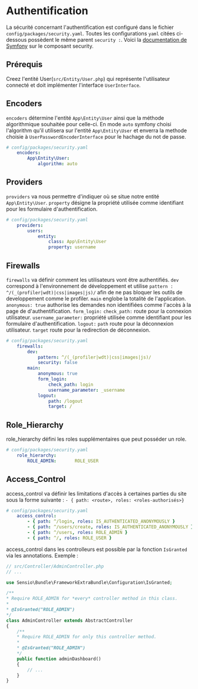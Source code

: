 # Authentification

La sécurité concernant l'authentification est configuré dans le fichier `config/packages/security.yaml`.
Toutes les configurations `yaml` citées ci-dessous possèdent le même parent `security :`.
Voici la [documentation de Symfony](https://symfony.com/doc/5.1/security.html) sur le composant security.

## Prérequis
Creez l'entité User(`src/Entity/User.php`) qui représente l'utilisateur connecté et doit implémenter l'interface `UserInterface`. 

## Encoders
`encoders` détermine l'entité `App\Entity\User` ainsi que la méthode algorithmique souhaitée pour celle-ci.
En mode `auto` symfony choisi l'algorithm qu'il utilisera sur l'entité `App\Entity\User` et enverra la methode choisie à `UserPasswordEncoderInterface` pour le hachage du not de passe.
```yaml
# config/packages/security.yaml
    encoders:
        App\Entity\User:
            algorithm: auto
```

## Providers
`providers` va nous permettre d'indiquer où se situe notre entité `App\Entity\User`.
`property` désigne la propriété utilisée comme identifiant pour les formulaire d'authentification.
```yaml
# config/packages/security.yaml
    providers:
        users:
            entity:
                class: App\Entity\User
                property: username
```

## Firewalls
`firewalls` va définir comment les utilisateurs vont être authentifiés.
`dev` correspond à l'environnement de développement et utilise `pattern : ^/(_(profiler|wdt)|css|images|js)/` afin de ne pas bloquer les outils de developpement comme le profiler.
`main` englobe la totalité de l'application.
`anonymous: true` authorise les demandes non identifiées comme l'accès à la page de d'authentification.
`form_login:` 
    `check_path:` route pour la connexion utilisateur.
    `username_parameter:` propriété utilisée comme identifiant pour les formulaire d'authentification.
`logout:`
    `path` route pour la déconnexion utilisateur.
    `target` route pour la redirection de déconnexion.
```yaml
# config/packages/security.yaml
    firewalls:
        dev:
            pattern: ^/(_(profiler|wdt)|css|images|js)/
            security: false
        main:
            anonymous: true
            form_login:
                check_path: login
                username_parameter: _username
            logout:
                path: /logout
                target: /
```

## Role_Hierarchy
role_hierarchy défini les roles supplémentaires que peut posséder un role.
```yaml
# config/packages/security.yaml
    role_hierarchy:
        ROLE_ADMIN:       ROLE_USER
```

## Access_Control
access_control va définir les limitations d'accès à certaines parties du site sous la forme suivante :
`- { path: <route>, roles: <roles-authorisés>}`
```yaml
# config/packages/security.yaml
    access_control:
        - { path: ^/login, roles: IS_AUTHENTICATED_ANONYMOUSLY }
        - { path: ^/users/create, roles: IS_AUTHENTICATED_ANONYMOUSLY }
        - { path: ^/users, roles: ROLE_ADMIN }
        - { path: ^/, roles: ROLE_USER }
```

access_control dans les controlleurs est possible par la fonction `IsGranted` via les annotations.
Exemple :
```php
// src/Controller/AdminController.php
// ...

use Sensio\Bundle\FrameworkExtraBundle\Configuration\IsGranted;

/**
* Require ROLE_ADMIN for *every* controller method in this class.
*
* @IsGranted("ROLE_ADMIN")
*/
class AdminController extends AbstractController
{
    /**
    * Require ROLE_ADMIN for only this controller method.
    *
    * @IsGranted("ROLE_ADMIN")
    */
    public function adminDashboard()
    {
        // ...
    }
}
```